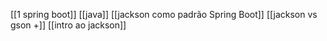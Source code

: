 [[1 spring boot]]
[[java]]
[[jackson como padrão Spring Boot]]
[[jackson vs gson +]]
[[intro ao jackson]]



